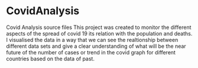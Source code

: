 # CovidAnalysis
Covid Analysis source files
This project was created to monitor the different aspects of the spread of covid 19 its relation with the population and deaths. I visualised the data in a way that we can see the realtionship between different data sets and give a clear understanding of what will be the near future of the number of cases or trend in the covid graph for different countries based on the data of past.
